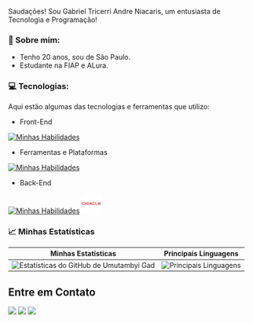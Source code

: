 Saudações! Sou Gabriel Tricerri Andre Niacaris, um entusiasta de Tecnologia e Programação!

### :bow: Sobre mim: 

- Tenho 20 anos, sou de São Paulo.
- Estudante na FIAP e ALura.


### :computer: Tecnologias:

Aqui estão algumas das tecnologias e ferramentas que utilizo:

- Front-End

[![Minhas Habilidades](https://skillicons.dev/icons?i=js,ts,html,css,jquery,styledcomponents,bootstrap,react)](https://skillicons.dev)

- Ferramentas e Plataformas

[![Minhas Habilidades](https://skillicons.dev/icons?i=azure,docker,postman,git,bash,vite,figma,linux,eclipse,idea)](https://skillicons.dev)


- Back-End

[![Minhas Habilidades](https://skillicons.dev/icons?i=javascript,typescript,nodejs,express,spring,hibernate,java,python,flask,nest,postgres,sqlite,jest,prisma)](https://skillicons.dev)
<a href="https://www.oracle.com/" target="_blank" rel="noreferrer"> <img src="https://raw.githubusercontent.com/devicons/devicon/master/icons/oracle/oracle-original.svg" alt="oracle" width="40" height="40"/></a>

### 📈 Minhas Estatísticas

| Minhas Estatísticas                                                                                             | Principais Linguagens                                                                                                    |
| ------------------------------------------------------------------------------------------------------------------------------------------------------------------------ | ---------------------------------------------------------------------------------------------------------------------------------------------------------------------------------- |
| ![Estatísticas do GitHub de Umutambyi Gad](https://github-readme-stats.vercel.app/api?username=Gabriel-Triceri&show_icons=true&hide_border=true&count_private=true&theme=radical) | ![Principais Linguagens](https://github-readme-stats.vercel.app/api/top-langs/?username=Gabriel-Triceri&langs_count=10&count_private=true&hide_border=true&theme=radical&layout=compact) |


## Entre em Contato
<div> 
  <a href="https://api.whatsapp.com/send/?phone=%2B5511995163284&text&app_absent=0" target="_blank"><img src="https://img.shields.io/badge/WhatsApp-25D366?style=for-the-badge&logo=whatsapp&logoColor=white" target="_blank"></a>
 <a href = "mailto:gabriel.tricerri.niacaris@gmail.com"><img src="https://img.shields.io/badge/-Gmail-%23333?style=for-the-badge&logo=gmail&logoColor=white" target="_blank"></a>
  <a href="https://www.linkedin.com/in/gabriel-niacaris/" target="_blank"><img src="https://img.shields.io/badge/-LinkedIn-%230077B5?style=for-the-badge&logo=linkedin&logoColor=white" target="_blank"></a> 
  
</div>
